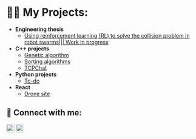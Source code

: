 <h1>👨‍💻 My Projects:</h1>

- <b>Engineering thesis </b>
  - [Using reinforcement learning (RL) to solve the collision problem in robot swarms||| Work in progress](https://github.com/kvbicki)
- <b>C++ projects</b>
  - [Genetic algorithm](https://github.com/kvbicki/Genetic_algorithm)
  - [Sorting algorithms](https://github.com/kvbicki/sorting_algorithms)
  - [TCPChat](https://github.com/kvbicki/TCPChat)
- <b>Python projects</b>
  - [To-do](https://github.com/kvbicki/Terminal_todo)
- <b>React</b>
  - [Drone site](https://github.com/kvbicki/strona_drona)

<h2> 🤳 Connect with me:</h2>

[<img align="left" alt="Instagram" width="22px" src="https://upload.wikimedia.org/wikipedia/commons/a/a5/Instagram_icon.png" />][instagram]
[<img align="left" alt="LinkedIn" width="22px" src="https://upload.wikimedia.org/wikipedia/commons/c/ca/LinkedIn_logo_initials.png" />][linkedin]


[instagram]: https://www.instagram.com/kvbicki_/
[linkedin]: https://www.linkedin.com/in/szymon-kubicki-44224223a/
